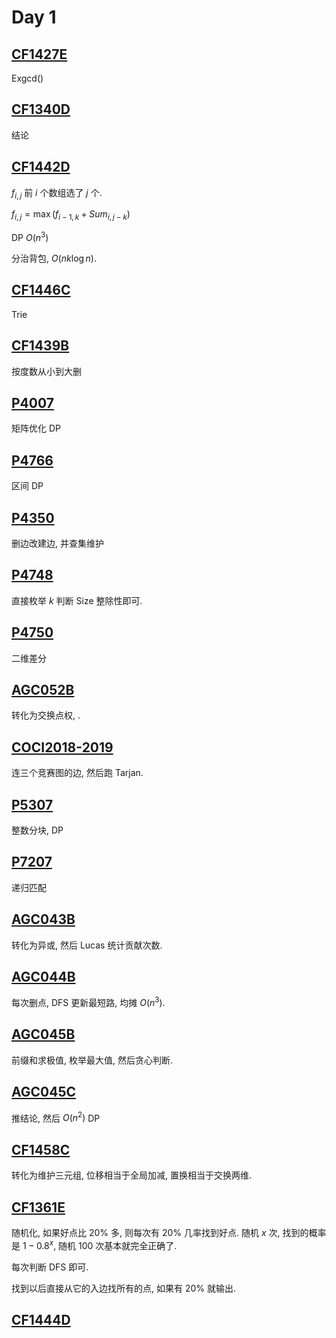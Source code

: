 # Day 1

## [CF1427E](https://www.luogu.com.cn/problem/P1427C)

Exgcd()

## [CF1340D](https://www.luogu.com.cn/problem/P1340D)

结论

## [CF1442D](https://www.luogu.com.cn/problem/P1442D)

$f_{i, j}$ 前 $i$ 个数组选了 $j$ 个.

$f_{i, j} = \max(f_{i - 1, k} + Sum_{i, j - k})$

DP $O(n^3)$

分治背包, $O(nk\log n)$.

## [CF1446C](https://www.luogu.com.cn/problem/P1446C)

Trie

## [CF1439B](https://www.luogu.com.cn/problem/CF1439B)

按度数从小到大删

## [P4007](https://www.luogu.com.cn/problem/P4007)

矩阵优化 DP

## [P4766](https://www.luogu.com.cn/problem/P4766)

区间 DP

## [P4350](https://www.luogu.com.cn/problem/P4350)

删边改建边, 并查集维护

## [P4748](https://www.luogu.com.cn/problem/P4748)

直接枚举 $k$ 判断 Size 整除性即可.

## [P4750](https://www.luogu.com.cn/problem/P4750)

二维差分

## [AGC052B]()

转化为交换点权, .

## [COCI2018-2019]()

连三个竞赛图的边, 然后跑 Tarjan.

## [P5307](https://www.luogu.com.cn/problem/P5307)

整数分块, DP

## [P7207](https://www.luogu.com.cn/problem/P7207)

递归匹配

## [AGC043B](https://www.luogu.com.cn/problem/AT5799)

转化为异或, 然后 Lucas 统计贡献次数.

## [AGC044B]()

每次删点, DFS 更新最短路, 均摊 $O(n^3)$.

## [AGC045B]()

前缀和求极值, 枚举最大值, 然后贪心判断.

## [AGC045C]()

推结论, 然后 $O(n^2)$ DP

## [CF1458C](https://www.luogu.com.cn/problem/CF1458C)

转化为维护三元组, 位移相当于全局加减, 置换相当于交换两维.

## [CF1361E](https://www.luogu.com.cn/problem/CF1361E)

随机化, 如果好点比 $20\%$ 多, 则每次有 $20\%$ 几率找到好点. 随机 $x$ 次, 找到的概率是 $1 - 0.8^x$, 随机 $100$ 次基本就完全正确了.

每次判断 DFS 即可.

找到以后直接从它的入边找所有的点, 如果有 $20\%$ 就输出.

## [CF1444D](https://www.luogu.com.cn/problem/CF1444D)


